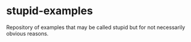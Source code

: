# stupid-examples
Repository of examples that may be called stupid but for not necessarily obvious reasons.
